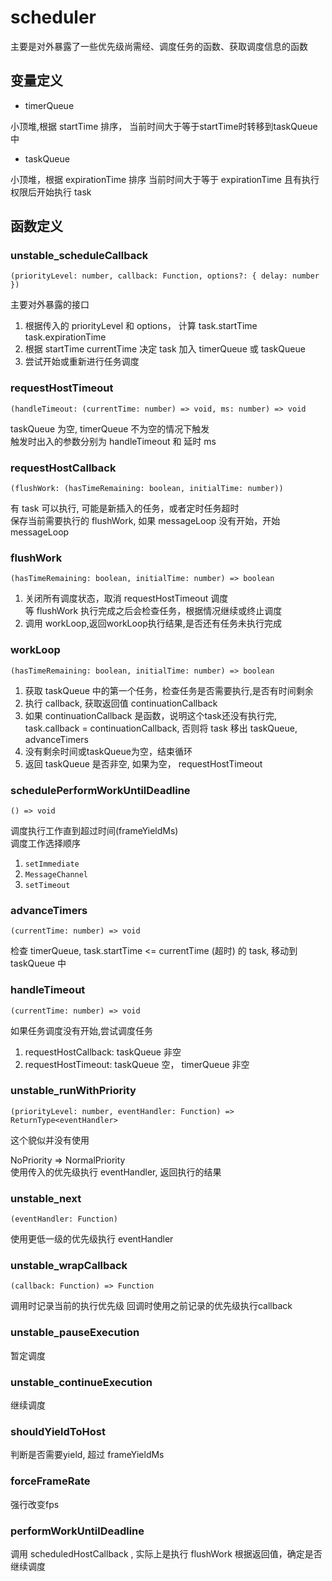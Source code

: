 # scheduler

主要是对外暴露了一些优先级尚需经、调度任务的函数、获取调度信息的函数

## 变量定义

- timerQueue

小顶堆,根据 startTime 排序，
当前时间大于等于startTime时转移到taskQueue中

- taskQueue

小顶堆，根据 expirationTime 排序
当前时间大于等于 expirationTime 且有执行权限后开始执行 task

## 函数定义

### unstable_scheduleCallback

`(priorityLevel: number, callback: Function, options?: { delay: number })`

主要对外暴露的接口

1. 根据传入的 priorityLevel 和 options， 计算 task.startTime task.expirationTime
2. 根据 startTime currentTime 决定 task 加入 timerQueue 或 taskQueue
3. 尝试开始或重新进行任务调度


### requestHostTimeout

`(handleTimeout: (currentTime: number) => void, ms: number) => void`

taskQueue 为空, timerQueue 不为空的情况下触发  
触发时出入的参数分别为 handleTimeout 和 延时 ms

### requestHostCallback

`(flushWork: (hasTimeRemaining: boolean, initialTime: number))`

有 task 可以执行, 可能是新插入的任务，或者定时任务超时  
保存当前需要执行的 flushWork, 如果 messageLoop 没有开始，开始 messageLoop

### flushWork

`(hasTimeRemaining: boolean, initialTime: number) => boolean`

1. 关闭所有调度状态，取消 requestHostTimeout 调度  
等 flushWork 执行完成之后会检查任务，根据情况继续或终止调度
2. 调用 workLoop,返回workLoop执行结果,是否还有任务未执行完成

### workLoop

`(hasTimeRemaining: boolean, initialTime: number) => boolean`

1. 获取 taskQueue 中的第一个任务，检查任务是否需要执行,是否有时间剩余
2. 执行 callback, 获取返回值 continuationCallback
3. 如果 continuationCallback 是函数，说明这个task还没有执行完, task.callback = continuationCallback, 否则将 task 移出 taskQueue, advanceTimers
4. 没有剩余时间或taskQueue为空，结束循环
5. 返回 taskQueue 是否非空, 如果为空， requestHostTimeout

### schedulePerformWorkUntilDeadline

`() => void`

调度执行工作直到超过时间(frameYieldMs)  
调度工作选择顺序  
1. `setImmediate`
2. `MessageChannel`
3. `setTimeout`

### advanceTimers

`(currentTime: number) => void`

检查 timerQueue, task.startTime <= currentTime (超时) 的 task,
移动到 taskQueue 中

### handleTimeout

`(currentTime: number) => void`

如果任务调度没有开始,尝试调度任务

1. requestHostCallback: taskQueue 非空
2. requestHostTimeout: taskQueue 空， timerQueue 非空

### unstable_runWithPriority

`(priorityLevel: number, eventHandler: Function) => ReturnType<eventHandler>`

这个貌似并没有使用

NoPriority => NormalPriority  
使用传入的优先级执行 eventHandler, 返回执行的结果

### unstable_next

`(eventHandler: Function)`

使用更低一级的优先级执行 eventHandler

### unstable_wrapCallback

`(callback: Function) => Function`

调用时记录当前的执行优先级
回调时使用之前记录的优先级执行callback


### unstable_pauseExecution

暂定调度

### unstable_continueExecution

继续调度

### shouldYieldToHost

判断是否需要yield, 超过 frameYieldMs

### forceFrameRate

强行改变fps

### performWorkUntilDeadline

调用 scheduledHostCallback , 实际上是执行 flushWork
根据返回值，确定是否继续调度

